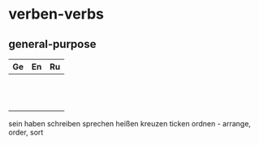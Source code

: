 # verben-verbs

## general-purpose

| Ge        | En  | Ru  |
|-----------|-----|-----|
|       |     |     |
|      |     |     |
|  |     |     |
|     |     |     |
|    |     |     |
|     |     |     |
|     |     |     |
|     |     |     |
|     |     |     |
|     |     |     |
|     |     |     |
|     |     |     |

sein
haben
schreiben
sprechen
heißen
kreuzen
ticken
ordnen - arrange, order, sort